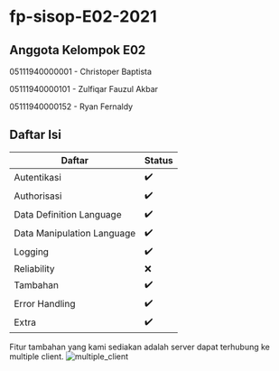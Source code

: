 # fp-sisop-E02-2021

## Anggota Kelompok E02
05111940000001 - Christoper Baptista

05111940000101 - Zulfiqar Fauzul Akbar

05111940000152 - Ryan Fernaldy

## Daftar Isi

| Daftar                       | Status                       |
| ---------------------------- | ---------------------------- |
| Autentikasi                  | :heavy_check_mark:           |
| Authorisasi                  | :heavy_check_mark:           |
| Data Definition Language     | :heavy_check_mark:           |
| Data Manipulation Language   | :heavy_check_mark:           |
| Logging                      | :heavy_check_mark:           |
| Reliability                  | :x:                          |
| Tambahan                     | :heavy_check_mark:           |
| Error Handling               | :heavy_check_mark:           |
| Extra                        | :heavy_check_mark:           |

Fitur tambahan yang kami sediakan adalah server dapat terhubung ke multiple client.
![multiple_client](https://user-images.githubusercontent.com/68326540/122510980-bba39680-d030-11eb-9beb-3391627bec49.png)


